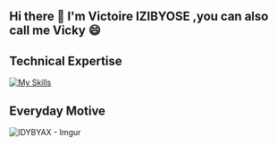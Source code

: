 ## Hi there 👋 I'm Victoire IZIBYOSE ,you can also call me Vicky 😄

## Technical Expertise
[![My Skills](https://skillicons.dev/icons?i=js,html,css,ts,cpp,figma,mongodb,nodejs,postman,react,tailwind)](https://skillicons.dev)
## Everyday Motive 

![lDYBYAX - Imgur](https://github.com/izibyosevictoire/izibyosevictoire/assets/114585574/8128f8ec-8397-4037-8233-d8fb7ea1eb2c)
